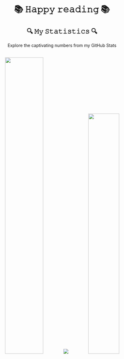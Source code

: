 <body>
  <div align="center">
    <h1> 📚 𝙷𝚊𝚙𝚙𝚢 𝚛𝚎𝚊𝚍𝚒𝚗𝚐 📚 </h1>
  </div>
  
  <section>
    <h2 align="center"> 🔍 𝙼𝚢 𝚂𝚝𝚊𝚝𝚒𝚜𝚝𝚒𝚌𝚜 🔍 </h2>
    <p align="center"> Explore the captivating numbers from my GitHub Stats </p>
    <br>
    <div align="center">
      <img src="https://github-readme-stats.vercel.app/api?username=TolMen&count_private=true&show_icons=true&theme=midnight-purple" width="50%"/>
      <img src="https://github-readme-activity-graph.cyclic.app/graph?username=TolMen&bg_color=0d1117&color=9745f5&line=ffffff&point=9f4bff&hide_border=true&custom_title=Graph%20of%20my%20holdings&radius=10&height=400"/>
      <img src="https://github-readme-stats.vercel.app/api/top-langs/?username=TolMen&layout=donut&theme=midnight-purple" width="45%"/>
    </div>
  </section>
</body  
